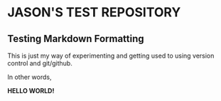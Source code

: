 JASON'S TEST REPOSITORY
======================

Testing Markdown Formatting
---------------------------

This is just my way of experimenting and getting used to using version control and git/github.

In other words,

**HELLO WORLD!**